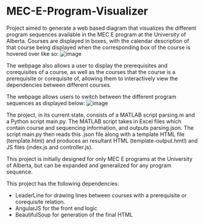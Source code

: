 # MEC-E-Program-Visualizer

Project aimed to generate a web based diagram that visualizes the different program sequences available in the MEC E program
at the University of Alberta. Courses are displayed in boxes, with the calendar description of that course being displayed when
the corresponding box of the course is hovered over like so:
![image](https://user-images.githubusercontent.com/60327441/170542026-00d049ca-30c1-471c-8e63-e161814d85db.png)

The webpage also allows a user to display the prerequisites and corequisites of a course, as well as the courses that
the course is a prerequisite or corequisite of, allowing them to interactively view the dependencies between different courses. 

The webpage allows users to switch between the different program sequences as displayed below:
![image](https://user-images.githubusercontent.com/60327441/170541806-09a6ecb7-e169-4a1c-9800-37551ec19867.png)

The project, in its current state, consists of a MATLAB script parsing.m and a Python script main.py. The MATLAB script 
takes in Excel files which contain course and sequencing information, and outputs parsing.json. The script main.py then
reads this .json file along with a template HTML file (template.html) and produces an resultant HTML (template-output.hmtl)
and JS files (index.js and controller.js). 

This project is initially designed for only MEC E programs at the University of Alberta, 
but can be expanded and generalized for any program sequence.

This project has the following dependencies:
  - LeaderLine for drawing lines between courses with a prerequisite or corequisite relation.
  - AngularJS for the front end logic
  - BeautifulSoup for generation of the final HTML

